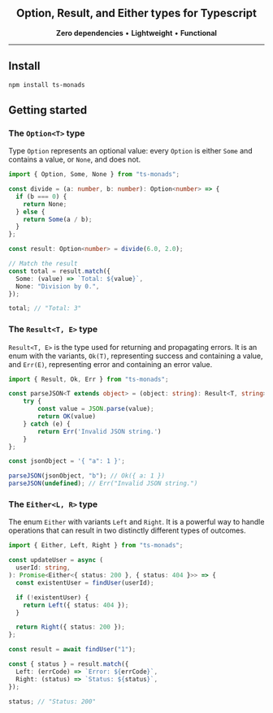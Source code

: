 <h2 align="center">Option, Result, and Either types for Typescript</h2>

<p align="center">
  <b>Zero dependencies</b> • <b>Lightweight</b> • <b>Functional</b>
</p>

---

## Install

```sh
npm install ts-monads
```

## Getting started

### The `Option<T>` type

Type `Option` represents an optional value: every `Option` is either `Some` and contains a value, or `None`, and does not.

```ts
import { Option, Some, None } from "ts-monads";

const divide = (a: number, b: number): Option<number> => {
  if (b === 0) {
    return None;
  } else {
    return Some(a / b);
  }
};

const result: Option<number> = divide(6.0, 2.0);

// Match the result
const total = result.match({
  Some: (value) => `Total: ${value}`,
  None: "Division by 0.",
});

total; // "Total: 3"
```

### The `Result<T, E>` type

`Result<T, E>` is the type used for returning and propagating errors. It is an enum with the variants, `Ok(T)`, representing success and containing a value, and `Err(E)`, representing error and containing an error value.

```ts
import { Result, Ok, Err } from "ts-monads";

const parseJSON<T extends object> = (object: string): Result<T, string> => {
    try {
        const value = JSON.parse(value);
        return OK(value)
    } catch (e) {
        return Err('Invalid JSON string.')
    }
};

const jsonObject = '{ "a": 1 }';

parseJSON(jsonObject, "b"); // Ok({ a: 1 })
parseJSON(undefined); // Err("Invalid JSON string.")
```

### The `Either<L, R>` type

The enum `Either` with variants `Left` and `Right`. It is a powerful way to handle operations that can result in two distinctly different types of outcomes.

```ts
import { Either, Left, Right } from "ts-monads";

const updateUser = async (
  userId: string,
): Promise<Either<{ status: 200 }, { status: 404 }>> => {
  const existentUser = findUser(userId);

  if (!existentUser) {
    return Left({ status: 404 });
  }

  return Right({ status: 200 });
};

const result = await findUser("1");

const { status } = result.match({
  Left: (errCode) => `Error: ${errCode}`,
  Right: (status) => `Status: ${status}`,
});

status; // "Status: 200"
```
